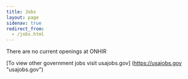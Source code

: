 ```yaml
---
title: Jobs
layout: page
sidenav: true
redirect_from:
  - /jobs.html
---
```


There are no current openings at ONHIR

[To view other government jobs visit usajobs.gov] (https://usajobs.gov "usajobs.gov")

